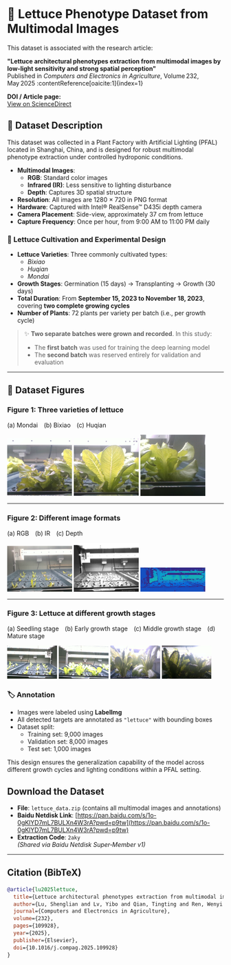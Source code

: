 # 🥬 Lettuce Phenotype Dataset from Multimodal Images

This dataset is associated with the research article:

**"Lettuce architectural phenotypes extraction from multimodal images by low‑light sensitivity and strong spatial perception"**  
Published in *Computers and Electronics in Agriculture*, Volume 232, May 2025 :contentReference[oaicite:1]{index=1}

**DOI / Article page:**  
[View on ScienceDirect](https://www.sciencedirect.com/science/article/pii/S0168169925000341?ref=pdf_download&fr=RR-2&rr=977331744e85099d)

## 📁 Dataset Description

This dataset was collected in a Plant Factory with Artificial Lighting (PFAL) located in Shanghai, China, and is designed for robust multimodal phenotype extraction under controlled hydroponic conditions.

- **Multimodal Images**:
  - **RGB**: Standard color images
  - **Infrared (IR)**: Less sensitive to lighting disturbance
  - **Depth**: Captures 3D spatial structure
- **Resolution**: All images are 1280 × 720 in PNG format
- **Hardware**: Captured with Intel® RealSense™ D435i depth camera
- **Camera Placement**: Side-view, approximately 37 cm from lettuce
- **Capture Frequency**: Once per hour, from 9:00 AM to 11:00 PM daily

### 🌱 Lettuce Cultivation and Experimental Design

- **Lettuce Varieties**: Three commonly cultivated types:
  - *Bixiao*
  - *Huqian*
  - *Mondai*
- **Growth Stages**: Germination (15 days) → Transplanting → Growth (30 days)
- **Total Duration**: From **September 15, 2023 to November 18, 2023**, covering **two complete growing cycles**
- **Number of Plants**: 72 plants per variety per batch (i.e., per growth cycle)

> ✨ **Two separate batches were grown and recorded**. In this study:
> - The **first batch** was used for training the deep learning model  
> - The **second batch** was reserved entirely for validation and evaluation

---

## 📸 Dataset Figures

### **Figure 1**: Three varieties of lettuce  
(a) Mondai (b) Bixiao (c) Huqian

<p float="left">
  <img src="images/Mondai.png" width="30%" />
  <img src="images/Bixiao.png" width="30%" />
  <img src="images/Huqian.png" width="30%" />
</p>

---

### **Figure 2**: Different image formats  
(a) RGB (b) IR (c) Depth

<p float="left">
  <img src="images/RGB.png" width="30%" />
  <img src="images/IR.png" width="30%" />
  <img src="images/Depth.png" width="30%" />
</p>

---

### **Figure 3**: Lettuce at different growth stages  
(a) Seedling stage (b) Early growth stage (c) Middle growth stage (d) Mature stage

<p float="left">
  <img src="images/Seedling stage.png" width="23%" />
  <img src="images/Early growth stage.png" width="23%" />
  <img src="images/Middle growth stage.png" width="23%" />
  <img src="images/Mature stage.png" width="23%" />
</p>



### 🏷️ Annotation

- Images were labeled using **LabelImg**
- All detected targets are annotated as `"lettuce"` with bounding boxes
- Dataset split:
  - Training set: 9,000 images
  - Validation set: 8,000 images
  - Test set: 1,000 images

This design ensures the generalization capability of the model across different growth cycles and lighting conditions within a PFAL setting.


##  Download the Dataset

- **File**: `lettuce_data.zip` (contains all multimodal images and annotations)
- **Baidu Netdisk Link**: [https://pan.baidu.com/s/1o-0gKlYD7mL7BULXn4W3rA?pwd=p9tw](https://pan.baidu.com/s/1o-0gKlYD7mL7BULXn4W3rA?pwd=p9tw) 
- **Extraction Code**: `2aky`  
  *(Shared via Baidu Netdisk Super‑Member v1)*

---

##  Citation (BibTeX)

```bibtex
@article{lu2025lettuce,
  title={Lettuce architectural phenotypes extraction from multimodal images by low‑light sensitivity and strong spatial perception},
  author={Lu, Shenglian and Lv, Yibo and Qian, Tingting and Ren, Wenyi and Li, Xiaoming and Li, Yiyang and Li, Guo},
  journal={Computers and Electronics in Agriculture},
  volume={232},
  pages={109928},
  year={2025},
  publisher={Elsevier},
  doi={10.1016/j.compag.2025.109928}
}
